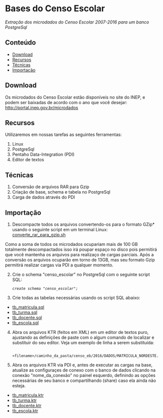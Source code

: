 Bases do Censo Escolar
========

_Extração dos microdados do Censo Escolar 2007-2016 para um banco PostgreSql_

## Conteúdo

- [Download](#download)
- [Recursos](#recursos)
- [Técnicas](#tecnicas)
- [Importação](#importacao)

## Download

Os microdados do Censo Escolar estão disponíveis no site do INEP, e podem ser baixadas de acordo com o ano que você desejar: <a href="http://portal.inep.gov.br/microdados" target="_blank">http://portal.inep.gov.br/microdados</a>

## Recursos

Utilizaremos em nossas tarefas as seguintes ferramentas:

1. Linux
2. PostgreSql
3. Pentaho Data-Integration (PDI)
4. Editor de textos

## Técnicas

1. Conversão de arquivos RAR para Gzip
2. Criação de base, schema e tabela no PostgreSql
3. Carga de dados através do PDI

## Importação

1. Descompacte todos os arquivos convertendo-os para o formato GZip* usando o seguinte script em um terminal Linux:
<a href="https://github.com/professorvirtual/educadata/blob/master/bases/censo_escolar/converte_rar_para_gzip.sh" target="_blank">converte_rar_para_gzip.sh</a>

Como a soma de todos os microdados ocupariam mais de 100 GB totalmente descompactados isso irá poupar espaço no disco pois permitirá que você mantenha os arquivos para realizaço de cargas parciais. Após a conversão os arquivos ocuparão em torno de 13GB, mas seu formato Gzip permitirá realizar cargas via PDI a qualquer momento.

2. Crie o schema "censo_escolar" no PostgreSql com o seguinte script SQL:

    _`create schema "censo_escolar";`_

3. Crie todas as tabelas necessárias usando os script SQL abaixo:

* <a href="https://github.com/professorvirtual/educadata/blob/master/bases/censo_escolar/tb_matricula.sql" target="_blank">tb_matricula.sql</a>
* <a href="https://github.com/professorvirtual/educadata/blob/master/bases/censo_escolar/tb_turma.sql" target="_blank">tb_turma.sql</a>
* <a href="https://github.com/professorvirtual/educadata/blob/master/bases/censo_escolar/tb_docente.sql" target="_blank">tb_docente.sql</a>
* <a href="https://github.com/professorvirtual/educadata/blob/master/bases/censo_escolar/tb_escola.sql" target="_blank">tb_escola.sql</a>

4. Abra os arquivos KTR (feitos em XML) em um editor de textos puro, ajustando as definições de paste com o algum comando de localizar e substituir do seu editor. Veja um exemplo de linha a serem substituída:

        <filename>/caminho_da_pasta/censo_eb/2016/DADOS/MATRICULA_NORDESTE.CSV.gz</filename>

5. Abra os arquivos KTR via PDI e, antes de executar as cargas na base, atualize as configuraçes de conexo com o banco de dados clicando na conexão "nome_da_conexão" no painel esquerdo, definindo as opções necessárias de seu banco e compartilhando (share) caso ela ainda não esteja.

* <a href="https://github.com/professorvirtual/educadata/blob/master/bases/censo_escolar/tb_matricula.ktr" target="_blank">tb_matricula.ktr</a>
* <a href="https://github.com/professorvirtual/educadata/blob/master/bases/censo_escolar/tb_turma.ktr" target="_blank">tb_turma.ktr</a>
* <a href="https://github.com/professorvirtual/educadata/blob/master/bases/censo_escolar/tb_docente.ktr" target="_blank">tb_docente.ktr</a>
* <a href="https://github.com/professorvirtual/educadata/blob/master/bases/censo_escolar/tb_escola.ktr" target="_blank">tb_escola.ktr</a>
